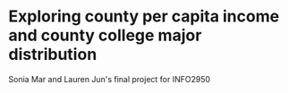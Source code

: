 # Exploring county per capita income and county college major distribution
Sonia Mar and Lauren Jun's final project for INFO2950
